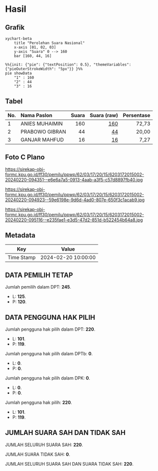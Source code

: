 # Hasil

## Grafik

```mermaid
xychart-beta
    title "Perolehan Suara Nasional"
    x-axis [01, 02, 03]
    y-axis "Suara" 0 --> 160
    bar [160, 44, 16]
```

```mermaid
%%{init: {"pie": {"textPosition": 0.5}, "themeVariables": {"pieOuterStrokeWidth": "5px"}} }%%
pie showData
    "1" : 160
    "2" : 44
    "3" : 16
```

## Tabel

| No. | Nama Paslon    | Suara | Suara (raw) | Persentase |
|:--- |:-------------- | -----:| -----------:| ----------:|
| 1   | ANIES MUHAIMIN | 160   | [160][p-1]  | 72,73      |
| 2   | PRABOWO GIBRAN | 44    | [44][p-2]   | 20,00      |
| 3   | GANJAR MAHFUD  | 16    | [16][p-3]   | 7,27       |


[p-1]: https://github.com/gigit-pemilu/pemilu-2024/blob/main/pilpres/hitung-suara/sub/62-kalimantan-tengah/sub/03-kapuas/sub/17-bataguh/sub/2015-budi-mufakat/sub/002-tps/sub/paslon-1.txt
[p-2]: https://github.com/gigit-pemilu/pemilu-2024/blob/main/pilpres/hitung-suara/sub/62-kalimantan-tengah/sub/03-kapuas/sub/17-bataguh/sub/2015-budi-mufakat/sub/002-tps/sub/paslon-2.txt
[p-3]: https://github.com/gigit-pemilu/pemilu-2024/blob/main/pilpres/hitung-suara/sub/62-kalimantan-tengah/sub/03-kapuas/sub/17-bataguh/sub/2015-budi-mufakat/sub/002-tps/sub/paslon-3.txt

## Foto C Plano

https://sirekap-obj-formc.kpu.go.id/ff30/pemilu/ppwp/62/03/17/20/15/6203172015002-20240220-094351--e6e6a7a5-0913-4aab-a3f5-c57d8897fb40.jpg

https://sirekap-obj-formc.kpu.go.id/ff30/pemilu/ppwp/62/03/17/20/15/6203172015002-20240220-094923--59e6198e-9d6d-4ad0-807e-650f3c1acab9.jpg

https://sirekap-obj-formc.kpu.go.id/ff30/pemilu/ppwp/62/03/17/20/15/6203172015002-20240220-095116--e235fae1-e3d5-47d2-851d-b522454b64a8.jpg


## Metadata

| Key        | Value               |
| ---------- | ------------------- |
| Time Stamp | 2024-02-20 10:00:00 |


## DATA PEMILIH TETAP

Jumlah pemilih dalam DPT: **245**.
 * L: **125**.
 * P: **120**.

## DATA PENGGUNA HAK PILIH

Jumlah pengguna hak pilih dalam DPT: **220**.
 * L: **101**.
 * P: **119**.

Jumlah pengguna hak pilih dalam DPTb: **0**.
 * L: **0**.
 * P: **0**.

Jumlah pengguna hak pilih dalam DPK: **0**.
 * L: **0**.
 * P: **0**.

Jumlah pengguna hak pilih: **220**.
 * L: **101**.
 * P: **119**.

## JUMLAH SUARA SAH DAN TIDAK SAH

JUMLAH SELURUH SUARA SAH: **220**.

JUMLAH SUARA TIDAK SAH: **0**.

JUMLAH SELURUH SUARA SAH DAN SUARA TIDAK SAH: **220**.


